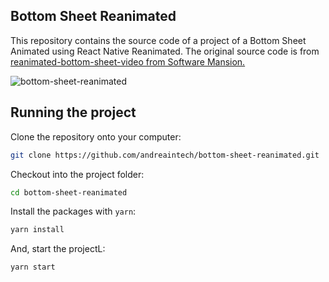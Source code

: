 ## Bottom Sheet Reanimated

This repository contains the source code of a project of a Bottom Sheet Animated using React Native Reanimated. The original source code is from [reanimated-bottom-sheet-video from Software Mansion.](https://github.com/software-mansion-labs/reanimated-bottom-sheet-video)

![bottom-sheet-reanimated](https://github.com/andreaintech/bottom-sheet-reanimated/assets/20091777/8fd970b6-4c1b-4f5c-bee6-33937f559994)


## Running the project

Clone the repository onto your computer:

```sh
git clone https://github.com/andreaintech/bottom-sheet-reanimated.git
```

Checkout into the project folder:

```sh
cd bottom-sheet-reanimated
```

Install the packages with `yarn`:

```sh
yarn install
```

And, start the projectL:

```sh
yarn start
```
